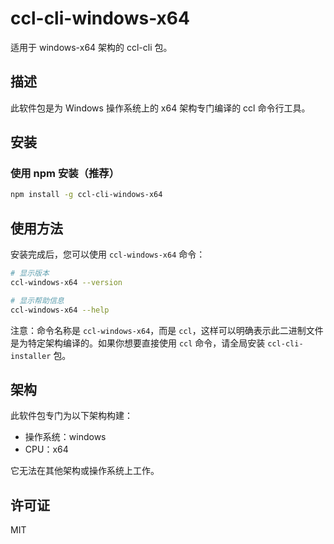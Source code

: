 # ccl-cli-windows-x64

适用于 windows-x64 架构的 ccl-cli 包。

## 描述

此软件包是为 Windows 操作系统上的 x64 架构专门编译的 ccl 命令行工具。

## 安装

### 使用 npm 安装（推荐）

```bash
npm install -g ccl-cli-windows-x64
```

## 使用方法

安装完成后，您可以使用 `ccl-windows-x64` 命令：

```bash
# 显示版本
ccl-windows-x64 --version

# 显示帮助信息
ccl-windows-x64 --help
```

注意：命令名称是 `ccl-windows-x64`，而是 `ccl`，这样可以明确表示此二进制文件是为特定架构编译的。如果你想要直接使用 `ccl` 命令，请全局安装 `ccl-cli-installer` 包。

## 架构

此软件包专门为以下架构构建：
- 操作系统：windows
- CPU：x64

它无法在其他架构或操作系统上工作。

## 许可证

MIT